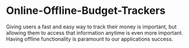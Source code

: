 # Online-Offline-Budget-Trackers
Giving users a fast and easy way to track their money is important, but allowing them to access that information anytime is even more important. Having offline functionality is paramount to our applications success.
